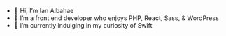 - 👋 Hi, I’m Ian Albahae
- 👀 I’m a front end developer who enjoys PHP, React, Sass, & WordPress
- 🌱 I’m currently indulging in my curiosity of Swift

